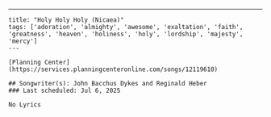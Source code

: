 ---
    title: "Holy Holy Holy (Nicaea)"
    tags: ['adoration', 'almighty', 'awesome', 'exaltation', 'faith', 'greatness', 'heaven', 'holiness', 'holy', 'lordship', 'majesty', 'mercy']
    ---

    [Planning Center](https://services.planningcenteronline.com/songs/12119610)

    ## Songwriter(s): John Bacchus Dykes and Reginald Heber
    ### Last scheduled: Jul 6, 2025          

    No Lyrics
    